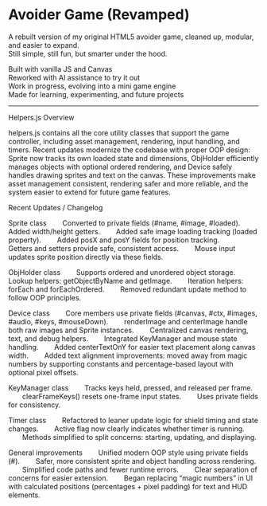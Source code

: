 # Avoider Game (Revamped)

A rebuilt version of my original HTML5 avoider game, cleaned up, modular, and easier to expand.  
Still simple, still fun, but smarter under the hood.

Built with vanilla JS and Canvas  
Reworked with  AI assistance to try it out  
Work in progress, evolving into a mini game engine  
Made for learning, experimenting, and future projects

-------------------------------------------------------------
Helpers.js Overview

helpers.js contains all the core utility classes that support the game controller, including asset management, rendering, input handling, and timers. Recent updates modernize the codebase with proper OOP design: Sprite now tracks its own loaded state and dimensions, ObjHolder efficiently manages objects with optional ordered rendering, and Device safely handles drawing sprites and text on the canvas. These improvements make asset management consistent, rendering safer and more reliable, and the system easier to extend for future game features.

Recent Updates / Changelog

Sprite class
  Converted to private fields (#name, #image, #loaded).
  Added width/height getters.
  Added safe image loading tracking (loaded property).
  Added posX and posY fields for position tracking.
  Getters and setters provide safe, consistent access.
  Mouse input updates sprite position directly via these fields.

ObjHolder class
  Supports ordered and unordered object storage. 
  Lookup helpers: getObjectByName and getImage.
  Iteration helpers: forEach and forEachOrdered.
  Removed redundant update method to follow OOP principles.

Device class
  Core members use private fields (#canvas, #ctx, #images, #audio, #keys, #mouseDown).
  renderImage and centerImage handle both raw images and Sprite instances.
  Centralized canvas rendering, text, and debug helpers.
  Integrated KeyManager and mouse state handling.
  Added centerTextOnY for easier text placement along canvas width.
  Added text alignment improvements: moved away from magic numbers by supporting constants and percentage-based layout with optional pixel offsets.

KeyManager class
  Tracks keys held, pressed, and released per frame.
  clearFrameKeys() resets one-frame input states.
  Uses private fields for consistency.

Timer class
  Refactored to leaner update logic for shield timing and state      changes.
  Active flag now clearly indicates whether timer is running.
  Methods simplified to split concerns: starting, updating, and  displaying.

General improvements
  Unified modern OOP style using private fields (#).
  Safer, more consistent sprite and object handling across rendering.
  Simplified code paths and fewer runtime errors.
  Clear separation of concerns for easier extension.
  Began replacing “magic numbers” in UI with calculated positions (percentages + pixel padding) for text and HUD elements.